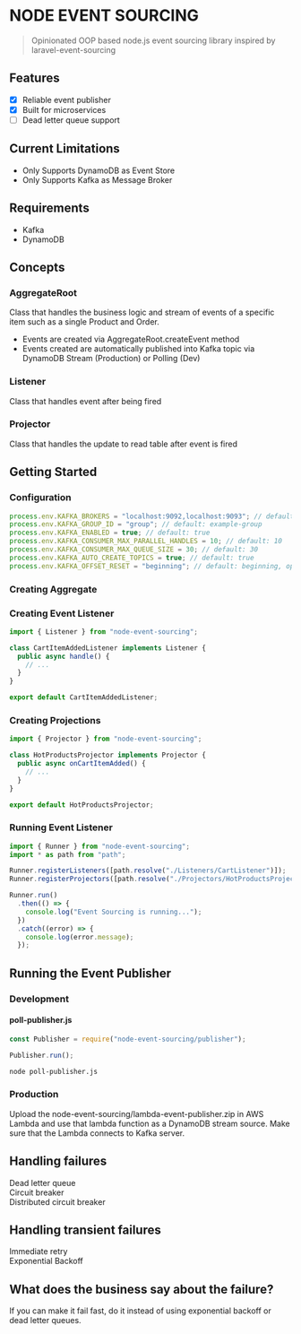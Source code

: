 # NODE EVENT SOURCING

> Opinionated OOP based node.js event sourcing library inspired by laravel-event-sourcing

## Features

- [x] Reliable event publisher
- [x] Built for microservices
- [ ] Dead letter queue support

## Current Limitations

- Only Supports DynamoDB as Event Store
- Only Supports Kafka as Message Broker

## Requirements

- Kafka
- DynamoDB

## Concepts

### AggregateRoot

Class that handles the business logic and stream of events of a specific item such as a single Product and Order.

- Events are created via AggregateRoot.createEvent method
- Events created are automatically published into Kafka topic via DynamoDB Stream (Production)
  or Polling (Dev)

### Listener

Class that handles event after being fired

### Projector

Class that handles the update to read table after event is fired

## Getting Started

### Configuration

```ts
process.env.KAFKA_BROKERS = "localhost:9092,localhost:9093"; // default: localhost:9092
process.env.KAFKA_GROUP_ID = "group"; // default: example-group
process.env.KAFKA_ENABLED = true; // default: true
process.env.KAFKA_CONSUMER_MAX_PARALLEL_HANDLES = 10; // default: 10
process.env.KAFKA_CONSUMER_MAX_QUEUE_SIZE = 30; // default: 30
process.env.KAFKA_AUTO_CREATE_TOPICS = true; // default: true
process.env.KAFKA_OFFSET_RESET = "beginning"; // default: beginning, options: beginning, latest
```

### Creating Aggregate

### Creating Event Listener

```ts
import { Listener } from "node-event-sourcing";

class CartItemAddedListener implements Listener {
  public async handle() {
    // ...
  }
}

export default CartItemAddedListener;
```

### Creating Projections

```ts
import { Projector } from "node-event-sourcing";

class HotProductsProjector implements Projector {
  public async onCartItemAdded() {
    // ...
  }
}

export default HotProductsProjector;
```

### Running Event Listener

```ts
import { Runner } from "node-event-sourcing";
import * as path from "path";

Runner.registerListeners([path.resolve("./Listeners/CartListener")]);
Runner.registerProjectors([path.resolve("./Projectors/HotProductsProjector")]);

Runner.run()
  .then(() => {
    console.log("Event Sourcing is running...");
  })
  .catch((error) => {
    console.log(error.message);
  });
```

## Running the Event Publisher

### Development

#### poll-publisher.js

```js
const Publisher = require("node-event-sourcing/publisher");

Publisher.run();
```

```bash
node poll-publisher.js
```

### Production

Upload the node-event-sourcing/lambda-event-publisher.zip in AWS Lambda and use that lambda function as a DynamoDB stream source. Make sure that the Lambda connects to Kafka server.

## Handling failures

Dead letter queue \
Circuit breaker \
Distributed circuit breaker

## Handling transient failures

Immediate retry \
Exponential Backoff

## What does the business say about the failure?

If you can make it fail fast, do it instead of using exponential backoff or dead letter queues.
